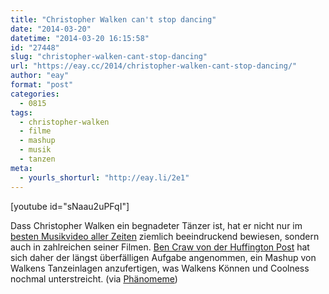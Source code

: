 ```yaml
---
title: "Christopher Walken can't stop dancing"
date: "2014-03-20"
datetime: "2014-03-20 16:15:58"
id: "27448"
slug: "christopher-walken-cant-stop-dancing"
url: "https://eay.cc/2014/christopher-walken-cant-stop-dancing/"
author: "eay"
format: "post"
categories:
  - 0815
tags:
  - christopher-walken
  - filme
  - mashup
  - musik
  - tanzen
meta:
  - yourls_shorturl: "http://eay.li/2e1"
---
```


\[youtube id="sNaau2uPFqI"\]

Dass Christopher Walken ein begnadeter Tänzer ist, hat er nicht nur im [besten Musikvideo aller Zeiten](//eay.cc/2010/das-beste-musikvideo-aller-zeiten/) ziemlich beeindruckend bewiesen, sondern auch in zahlreichen seiner Filmen. [Ben Craw von der Huffington Post](http://www.huffingtonpost.com/2014/03/18/walken-dancing_n_4987313.html) hat sich daher der längst überfälligen Aufgabe angenommen, ein Mashup von Walkens Tanzeinlagen anzufertigen, was Walkens Können und Coolness nochmal unterstreicht. (via [Phänomeme](http://gefaelltmir.sueddeutsche.de/post/80147792287/es-ist-dreizehn-jahre-her-dass-der-schauspieler))
